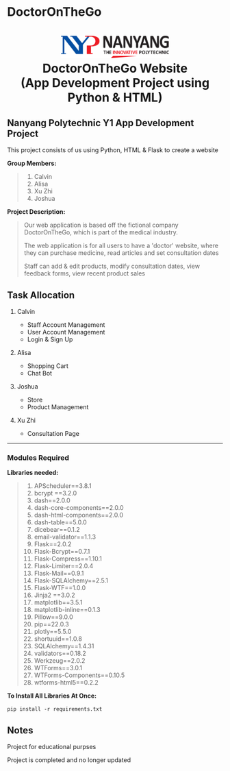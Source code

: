# DoctorOnTheGo

<h1 align="center">
    <img src="nyplogo.png" style="width: 50%; height: auto;" alt="NYP logo">
    <br>
    DoctorOnTheGo Website
    <br>
    (App Development Project using Python & HTML)
</h1>

## Nanyang Polytechnic Y1 App Development Project
This project consists of us using Python, HTML & Flask to create a website

**Group Members:**
>1. Calvin
>2. Alisa
>3. Xu Zhi
>4. Joshua

**Project Description:**

>Our web application is based off the fictional company DoctorOnTheGo, which is part of the medical industry.
>
>The web application is for all users to have a 'doctor' website, where they can purchase medicine, read articles and set consultation dates
>
>Staff can add & edit products, modify consultation dates, view feedback forms, view recent product sales

## Task Allocation
1. Calvin
    - Staff Account Management
    - User Account Management
    - Login & Sign Up

2. Alisa
    - Shopping Cart
    - Chat Bot

3. Joshua
    - Store
    - Product Management

4. Xu Zhi
    - Consultation Page

---
### Modules Required

**Libraries needed:**

>1. APScheduler==3.8.1
>2. bcrypt ==3.2.0
>3. dash==2.0.0
>4. dash-core-components==2.0.0
>5. dash-html-components==2.0.0
>6. dash-table==5.0.0
>7. dicebear==0.1.2
>8. email-validator==1.1.3
>9. Flask==2.0.2
>10. Flask-Bcrypt==0.7.1
>11. Flask-Compress==1.10.1
>12. Flask-Limiter==2.0.4
>13. Flask-Mail==0.9.1
>14. Flask-SQLAlchemy==2.5.1
>15. Flask-WTF==1.0.0
>16. Jinja2 ==3.0.2
>17. matplotlib==3.5.1
>18. matplotlib-inline==0.1.3
>19. Pillow==9.0.0
>20. pip==22.0.3
>21. plotly==5.5.0
>22. shortuuid==1.0.8
>23. SQLAlchemy==1.4.31
>24. validators==0.18.2
>25. Werkzeug==2.0.2
>26. WTForms==3.0.1
>27. WTForms-Components==0.10.5
>28. wtforms-html5==0.2.2

**To Install All Libraries At Once:**

```
pip install -r requirements.txt
```

## Notes

Project for educational purpses

Project is completed and no longer updated
